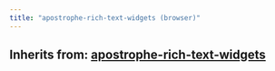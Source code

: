 ```yaml
---
title: "apostrophe-rich-text-widgets (browser)"
---
```

## Inherits from: [apostrophe-rich-text-widgets](../apostrophe-rich-text-widgets/browser-apostrophe-rich-text-widgets.html)

